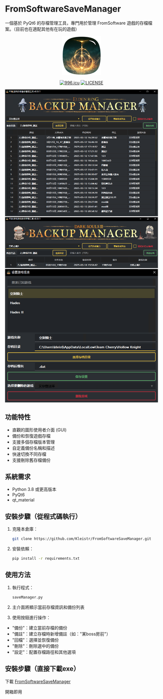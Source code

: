# FromSoftwareSaveManager


一個基於 PyQt6 的存檔管理工具，專門用於管理 FromSoftware 遊戲的存檔檔案。（目前也在適配其他有在玩的遊戲）

<div align="center">

![FromSoftwareSaveManager](screenShot/elden.png)

<a href="https://996.icu"><img src="https://img.shields.io/badge/link-996.icu-red.svg" alt="996.icu" /></a>
[![LICENSE](https://img.shields.io/badge/license-Anti%20996-blue.svg)](https://github.com/996icu/996.ICU/blob/master/LICENSE)
</div>

![eldenring_screenshot](screenShot/screenshot_er.png)
![darksouls3_screenshot](screenShot/screenshot_ds3.png)
![addOtherGames_screenshot](screenShot/screenshot_addothergames.png)

## 功能特性

- 直觀的圖形使用者介面 (GUI)
- 備份和恢復遊戲存檔
- 支援多個存檔版本管理
- 自定義備份名稱和描述
- 快速切換不同存檔
- 支援刪除舊存檔備份

## 系統需求

- Python 3.8 或更高版本
- PyQt6
- qt_material

## 安裝步驟（從程式碼執行）

1. 克隆本倉庫：
   ```bash
   git clone https://github.com/Kleistr/FromSoftwareSaveManager.git
   ```
2. 安裝依賴：

    ```bash
    pip install -r requirements.txt
    ```

## 使用方法
1. 執行程式：

    ```bash
    saveManager.py
    ```
2. 主介面將顯示當前存檔資訊和備份列表

3. 使用按鈕進行操作：

- "備份"：建立當前存檔的備份
- "備註"：建立存檔時新增備註（如："某boss房前"）
- "回檔"：選擇並恢復備份
- "刪除"：刪除選中的備份
- "設定"：配置存檔路徑和其他選項

## 安裝步驟（直接下載exe）

下載 [FromSoftwareSaveManager](https://github.com/Kleistr/FromSoftwareSaveManager/releases)

開箱即用